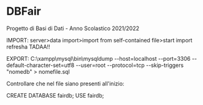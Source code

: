 # DBFair
Progetto di Basi di Dati - Anno Scolastico  2021/2022

IMPORT:
server>data import>import from self-contained file>start import
refresha
TADAA!!

EXPORT:
C:\xampp\mysql\bin\mysqldump --host=localhost --port=3306 --default-character-set=utf8 --user=root --protocol=tcp --skip-triggers "nomedb" > nomefile.sql

Controllare che nel file siano presenti all'inizio:

CREATE DATABASE fairdb;
USE fairdb;

